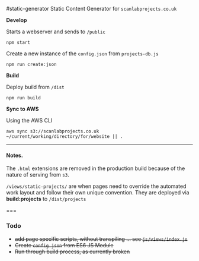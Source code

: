 #static-generator
Static Content Generator for `scanlabprojects.co.uk`

**Develop**

Starts a webserver and sends to `/public`

    npm start

Create a new instance of the `config.json` from `projects-db.js`

	npm run create:json

**Build**
    
Deploy build from `/dist`
    
    npm run build


**Sync to AWS**

Using the AWS CLI

	aws sync s3://scanlabprojects.co.uk ~/current/working/directory/for/website || .


---


#### Notes. 
The `.html` extensions are removed in the production build because of the nature of serving from `s3`.


`/views/static-projects/` are when pages need to override the automated work layout and follow their own unique convention. They are deployed via **build:projects** to `/dist/projects`


===


### Todo
* ~~add page specific scripts, without transpiling ... see `js/views/index.js`~~
* ~~Create `config.json` from ES6 JS Module~~
* ~~Run through build process, as currently broken~~